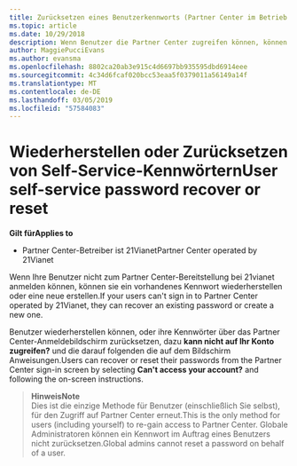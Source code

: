 ```yaml
---
title: Zurücksetzen eines Benutzerkennworts (Partner Center im Betrieb über 21Vianet)
ms.topic: article
ms.date: 10/29/2018
description: Wenn Benutzer die Partner Center zugreifen können, können sie wiederhergestellt oder ihre Kennwörter über den Anmeldebildschirm zurücksetzen.
author: MaggiePucciEvans
ms.author: evansma
ms.openlocfilehash: 8802ca20ab3e915c4d6697bb935595dbd6914eee
ms.sourcegitcommit: 4c34d6fcaf020bcc53eaa5f0379011a56149a14f
ms.translationtype: MT
ms.contentlocale: de-DE
ms.lasthandoff: 03/05/2019
ms.locfileid: "57584083"
---
```

# <a name="user-self-service-password-recover-or-reset"></a><span data-ttu-id="d8e0a-103">Wiederherstellen oder Zurücksetzen von Self-Service-Kennwörtern</span><span class="sxs-lookup"><span data-stu-id="d8e0a-103">User self-service password recover or reset</span></span>

<span data-ttu-id="d8e0a-104">**Gilt für**</span><span class="sxs-lookup"><span data-stu-id="d8e0a-104">**Applies to**</span></span>

-   <span data-ttu-id="d8e0a-105">Partner Center-Betreiber ist 21Vianet</span><span class="sxs-lookup"><span data-stu-id="d8e0a-105">Partner Center operated by 21Vianet</span></span>


<span data-ttu-id="d8e0a-106">Wenn Ihre Benutzer nicht zum Partner Center-Bereitstellung bei 21vianet anmelden können, können sie ein vorhandenes Kennwort wiederherstellen oder eine neue erstellen.</span><span class="sxs-lookup"><span data-stu-id="d8e0a-106">If your users can't sign in to Partner Center operated by 21Vianet, they can recover an existing password or create a new one.</span></span> 

<span data-ttu-id="d8e0a-107">Benutzer wiederherstellen können, oder ihre Kennwörter über das Partner Center-Anmeldebildschirm zurücksetzen, dazu **kann nicht auf Ihr Konto zugreifen?** und die darauf folgenden die auf dem Bildschirm Anweisungen.</span><span class="sxs-lookup"><span data-stu-id="d8e0a-107">Users can recover or reset their passwords from the Partner Center sign-in screen by selecting **Can't access your account?** and following the on-screen instructions.</span></span> 

><span data-ttu-id="d8e0a-108">**Hinweis**</span><span class="sxs-lookup"><span data-stu-id="d8e0a-108">**Note**</span></span><br><span data-ttu-id="d8e0a-109">Dies ist die einzige Methode für Benutzer (einschließlich Sie selbst), für den Zugriff auf Partner Center erneut.</span><span class="sxs-lookup"><span data-stu-id="d8e0a-109">This is the only method for users (including yourself) to re-gain access to Partner Center.</span></span> <span data-ttu-id="d8e0a-110">Globale Administratoren können ein Kennwort im Auftrag eines Benutzers nicht zurücksetzen.</span><span class="sxs-lookup"><span data-stu-id="d8e0a-110">Global admins cannot reset a password on behalf of a user.</span></span>



 




